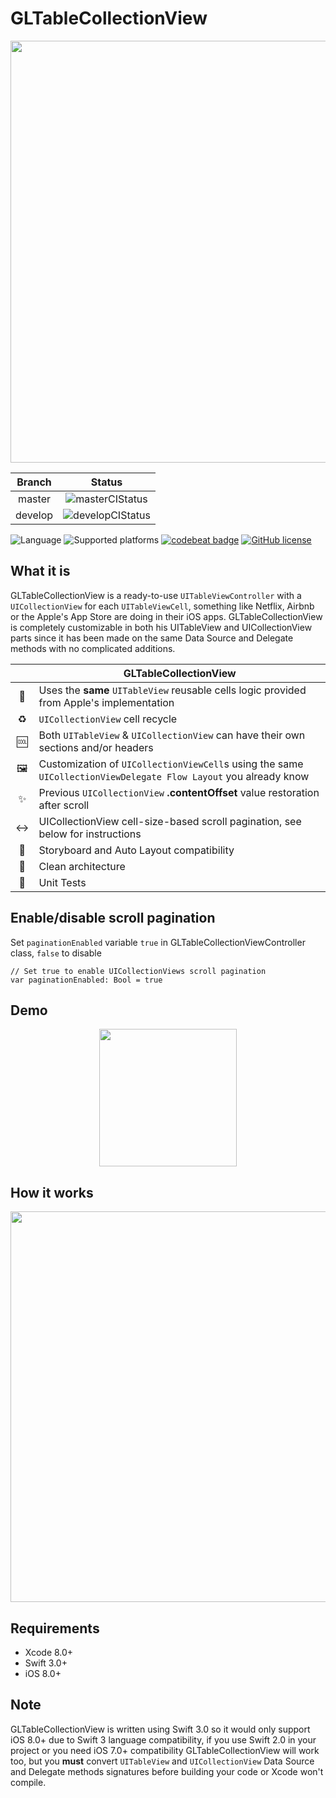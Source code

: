 # GLTableCollectionView

<p align="center">
    <img src="https://github.com/giulio92/GLTableCollectionView/blob/master/GitHub%20Page/Images/logo.png" width="675">
</p>

|**Branch**|**Status**|
|:--------:|:--------:|
|master|![masterCIStatus](https://travis-ci.org/giulio92/GLTableCollectionView.svg?branch=master)|
|develop|![developCIStatus](https://travis-ci.org/giulio92/GLTableCollectionView.svg?branch=develop)|

![Language](https://img.shields.io/badge/language-Swift%203.0-orange.svg)
![Supported platforms](https://img.shields.io/badge/platform-iOS-lightgrey.svg)
[![codebeat badge](https://codebeat.co/badges/5a29ccd4-fda0-45d1-ae57-e7158e01449a)](https://codebeat.co/projects/github-com-giulio92-gltablecollectionview)
[![GitHub license](https://img.shields.io/badge/license-AGPL-blue.svg)](https://raw.githubusercontent.com/giulio92/GLTableCollectionView/master/LICENSE.txt)

## What it is
GLTableCollectionView is a ready-to-use ```UITableViewController``` with a ```UICollectionView``` for each ```UITableViewCell```, something like Netflix, Airbnb or the Apple's App Store are doing in their iOS apps. GLTableCollectionView is completely customizable in both his UITableView and UICollectionView parts since it has been made on the same Data Source and Delegate methods with no complicated additions.

||**GLTableCollectionView**|
|:---:|---|
|🔄|Uses the **same** ```UITableView``` reusable cells logic provided from Apple's implementation|
|♻️|```UICollectionView``` cell recycle|
|🆒|Both ```UITableView``` & ```UICollectionView``` can have their own sections and/or headers|
|🖼|Customization of ```UICollectionViewCell```s using the same ```UICollectionViewDelegate Flow Layout``` you already know|
|✨|Previous ```UICollectionView``` **.contentOffset** value restoration after scroll|
|↔️|UICollectionView cell-size-based scroll pagination, see below for instructions|
|📐|Storyboard and Auto Layout compatibility|
|💎|Clean architecture|
|🔧|Unit Tests|

## Enable/disable scroll pagination
Set ```paginationEnabled``` variable ```true``` in GLTableCollectionViewController class, ```false``` to disable
```
// Set true to enable UICollectionViews scroll pagination
var paginationEnabled: Bool = true
```

## Demo
<p align="center">
    <img src="https://github.com/giulio92/GLTableCollectionView/raw/master/GitHub%20Page/Images/demonstration.gif" width="220">
</p>

## How it works
<p align="center">
    <img src="https://github.com/giulio92/GLTableCollectionView/raw/master/GitHub%20Page/Images/diagram.png" width="625">
</p>

## Requirements
- Xcode 8.0+
- Swift 3.0+
- iOS 8.0+

## Note
GLTableCollectionView is written using Swift 3.0 so it would only support iOS 8.0+ due to Swift 3 language compatibility, if you use Swift 2.0 in your project or you need iOS 7.0+ compatibility GLTableCollectionView will work too, but you **must** convert ```UITableView``` and ```UICollectionView``` Data Source and Delegate methods signatures before building your code or Xcode won't compile.
